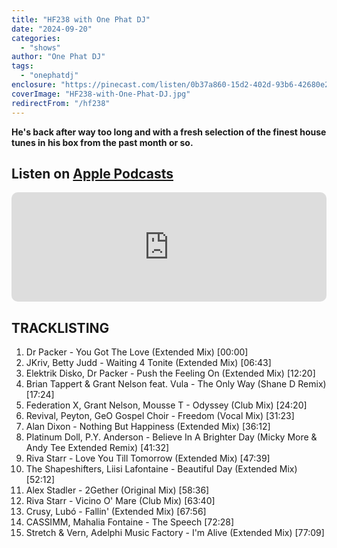 ```yaml
---
title: "HF238 with One Phat DJ"
date: "2024-09-20"
categories:
  - "shows"
author: "One Phat DJ"
tags:
  - "onephatdj"
enclosure: "https://pinecast.com/listen/0b37a860-15d2-402d-93b6-42680e25b1cf.mp3 80690131 audio/mpeg"
coverImage: "HF238-with-One-Phat-DJ.jpg"
redirectFrom: "/hf238"
---
```


**He's back after way too long and with a fresh selection of the finest house tunes in his box from the past month or so.**

## Listen on [Apple Podcasts](https://podcasts.apple.com/gb/podcast/hf237-with-disco77-13-sep-2024/id355833875?i=1000669395853)

<iframe allow="autoplay *; encrypted-media *; fullscreen *; clipboard-write" frameborder="0" height="175" style="width:100%;max-width:660px;overflow:hidden;border-radius:10px;" sandbox="allow-forms allow-popups allow-same-origin allow-scripts allow-storage-access-by-user-activation allow-top-navigation-by-user-activation" src="https://embed.podcasts.apple.com/gb/podcast/hf237-with-disco77-13-sep-2024/id355833875?i=1000669395853"></iframe>

## TRACKLISTING

1. Dr Packer - You Got The Love (Extended Mix) [00:00]
2. JKriv, Betty Judd - Waiting 4 Tonite (Extended Mix) [06:43]
3. Elektrik Disko, Dr Packer - Push the Feeling On (Extended Mix) [12:20]
4. Brian Tappert &amp; Grant Nelson feat. Vula - The Only Way (Shane D Remix) [17:24]
5. Federation X, Grant Nelson, Mousse T - Odyssey (Club Mix) [24:20]
6. Revival, Peyton, GeO Gospel Choir - Freedom (Vocal Mix) [31:23]
7. Alan Dixon - Nothing But Happiness (Extended Mix) [36:12]
8. Platinum Doll, P.Y. Anderson - Believe In A Brighter Day (Micky More &amp; Andy Tee Extended Remix) [41:32]
9. Riva Starr - Love You Till Tomorrow (Extended Mix) [47:39]
10. The Shapeshifters, Liisi Lafontaine - Beautiful Day (Extended Mix) [52:12]
11. Alex Stadler - 2Gether (Original Mix) [58:36]
12. Riva Starr - Vicino O&#x27; Mare (Club Mix) [63:40]
13. Crusy, Lubó - Fallin&#x27; (Extended Mix) [67:56]
14. CASSIMM, Mahalia Fontaine - The Speech [72:28]
15. Stretch &amp; Vern, Adelphi Music Factory - I&#x27;m Alive (Extended Mix) [77:09]
